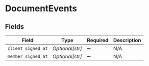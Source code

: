 # DocumentEvents


## Fields

| Field              | Type               | Required           | Description        |
| ------------------ | ------------------ | ------------------ | ------------------ |
| `client_signed_at` | *Optional[str]*    | :heavy_minus_sign: | N/A                |
| `member_signed_at` | *Optional[str]*    | :heavy_minus_sign: | N/A                |